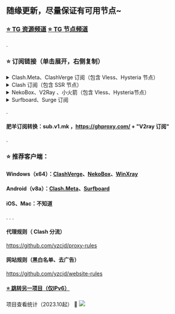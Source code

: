 ## 随缘更新，尽量保证有可用节点~
### [⭐️ TG 资源频道](https://t.me/yzc020) [⭐️ TG 节点频道](https://t.me/yzcjd)

.

### ⭐️ 订阅链接（单击展开，右侧复制）

<details>
<summary> Clash.Meta、ClashVerge 订阅（包含 Vless、Hysteria 节点）</summary>

```
https://api.v1.mk/sub?target=clash&url=https%3A%2F%2Fghproxy.com%2Fhttps%3A%2F%2Fraw.githubusercontent.com%2Fyzcjd%2Fjiedian%2Fmain%2F%2540yzcjd&insert=false&config=https%3A%2F%2Fraw.githubusercontent.com%2Fyzcjd%2Fproxy-rules%2Fmain%2Fclash.ini&filename=%E7%94%B5%E6%8A%A5%40yzcjd
```
</details>

<details>
<summary>Clash 订阅（包含 SSR 节点） </summary>

```
https://api.dler.io/sub?target=clash&url=https%3A%2F%2Fraw.githubusercontent.com%2Fyzcjd%2Fjiedian%2Fmain%2F%2540yzcjd&config=https%3A%2F%2Fraw.githubusercontent.com%2Fyzcjd%2Fproxy-rules%2Fmain%2Fclash.ini&filename=%E7%94%B5%E6%8A%A5%40yzcjd&emoji=true
```
</details>

<details>
<summary> NekoBox、V2Ray 、小火箭（包含 Vless、Hysteria节点）</summary>

```
https://raw.githubusercontent.com/yzcjd/jiedian/main/%40yzcjd
```
</details>

<details>
<summary>Surfboard、Surge 订阅 </summary>

```
https://api.dler.io/sub?target=surfboard&url=https%3A%2F%2Fraw.githubusercontent.com%2Fyzcjd%2Fjiedian%2Fmain%2F%2540yzcjd&config=https%3A%2F%2Fraw.githubusercontent.com%2Fyzcjd%2Fproxy-rules%2Fmain%2Fsurfboard.ini&filename=%E7%94%B5%E6%8A%A5%40yzcjd&emoji=true
```
</details>

.
#### 肥羊订阅转换：sub.v1.mk ，https://ghproxy.com/ + "V2ray 订阅"
.

### ⭐️ 推荐客户端：
#### Windows（x64）：[ClashVerge](https://github.com/zzzgydi/clash-verge/releases)、[NekoBox](https://github.com/MatsuriDayo/nekoray/releases)、[WinXray](https://github.com/woohong666/win-xray)
#### Android（v8a）：[Clash.Meta](https://play.google.com/store/apps/details?id=com.github.metacubex.clash.meta)、[Surfboard](https://github.com/getsurfboard/surfboard/releases)
#### iOS、Mac：不知道
.
.
.
#### 代理规则（ Clash 分流）
https://github.com/yzcjd/proxy-rules
#### 网站规则（黑白名单、去广告）
https://github.com/yzcjd/website-rules
#### [⭐️ 跳转另一项目（仅IPv6）](https://apps.apple.com/cn/app/%E5%9B%BD%E5%AE%B6%E5%8F%8D%E8%AF%88%E4%B8%AD%E5%BF%83/id1552823102)

项目查看统计（2023.10起） 👀 ![](https://views.whatilearened.today/views/github/yzcjd/Pawdroid.svg)
